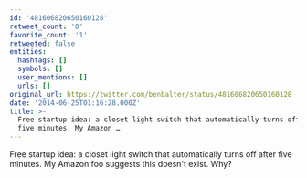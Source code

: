 ```yaml
---
id: '481606820650160128'
retweet_count: '0'
favorite_count: '1'
retweeted: false
entities:
  hashtags: []
  symbols: []
  user_mentions: []
  urls: []
original_url: https://twitter.com/benbalter/status/481606820650160128
date: '2014-06-25T01:16:28.000Z'
title: >-
  Free startup idea: a closet light switch that automatically turns off after
  five minutes. My Amazon …
---
```


Free startup idea: a closet light switch that automatically turns off after five minutes. My Amazon foo suggests this doesn't exist. Why?